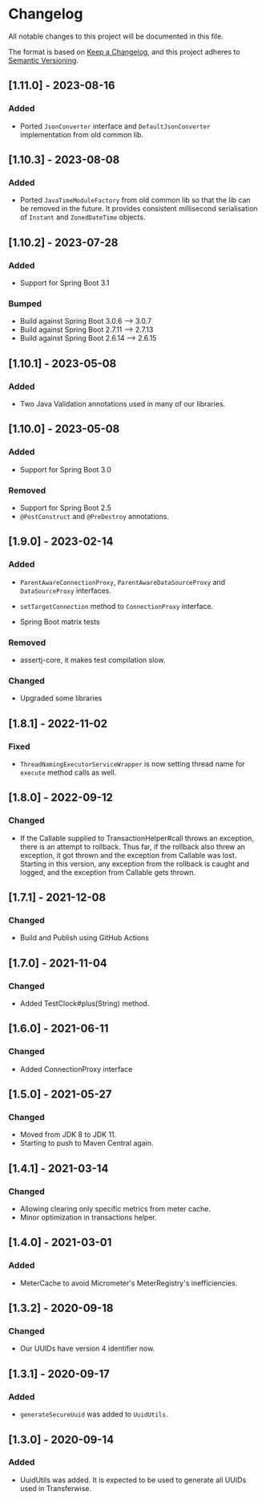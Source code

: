 # Changelog

All notable changes to this project will be documented in this file.

The format is based on [Keep a Changelog](https://keepachangelog.com/en/1.0.0/),
and this project adheres to [Semantic Versioning](https://semver.org/spec/v2.0.0.html).

## [1.11.0] - 2023-08-16

### Added

* Ported `JsonConverter` interface and `DefaultJsonConverter` implementation from old common lib.

## [1.10.3] - 2023-08-08

### Added

* Ported `JavaTimeModuleFactory` from old common lib so that the lib can be removed in the future. It provides consistent millisecond serialisation of `Instant` and `ZonedDateTime` objects.

## [1.10.2] - 2023-07-28

### Added

* Support for Spring Boot 3.1

### Bumped

* Build against Spring Boot 3.0.6 --> 3.0.7
* Build against Spring Boot 2.7.11 --> 2.7.13
* Build against Spring Boot 2.6.14 --> 2.6.15

## [1.10.1] - 2023-05-08

### Added

* Two Java Validation annotations used in many of our libraries.

## [1.10.0] - 2023-05-08

### Added

* Support for Spring Boot 3.0

### Removed

* Support for Spring Boot 2.5
* `@PostConstruct` and `@PreDestroy` annotations.

## [1.9.0] - 2023-02-14

### Added

* `ParentAwareConnectionProxy`, `ParentAwareDataSourceProxy` and `DataSourceProxy` interfaces.

* `setTargetConnection` method to `ConnectionProxy` interface.

* Spring Boot matrix tests

### Removed

* assertj-core, it makes test compilation slow.

### Changed

* Upgraded some libraries

## [1.8.1] - 2022-11-02

### Fixed

* `ThreadNamingExecutorServiceWrapper` is now setting thread name for `execute` method calls as well.

## [1.8.0] - 2022-09-12

### Changed

* If the Callable supplied to TransactionHelper#call throws an exception, there is an attempt to rollback. Thus far, if the rollback also threw an
  exception, it got thrown and the exception from Callable was lost. Starting in this version, any exception from the rollback is caught and logged,
  and the exception from Callable gets thrown.

## [1.7.1] - 2021-12-08

### Changed

* Build and Publish using GitHub Actions

## [1.7.0] - 2021-11-04

### Changed

* Added TestClock#plus(String) method.

## [1.6.0] - 2021-06-11

### Changed

* Added ConnectionProxy interface

## [1.5.0] - 2021-05-27

### Changed

* Moved from JDK 8 to JDK 11.
* Starting to push to Maven Central again.

## [1.4.1] - 2021-03-14

### Changed

* Allowing clearing only specific metrics from meter cache.
* Minor optimization in transactions helper.

## [1.4.0] - 2021-03-01

### Added

* MeterCache to avoid Micrometer's MeterRegistry's inefficiencies.

## [1.3.2] - 2020-09-18

### Changed

* Our UUIDs have version 4 identifier now.

## [1.3.1] - 2020-09-17

### Added

* `generateSecureUuid` was added to `UuidUtils`.

## [1.3.0] - 2020-09-14

### Added

* UuidUtils was added. It is expected to be used to generate all UUIDs used in Transferwise.
